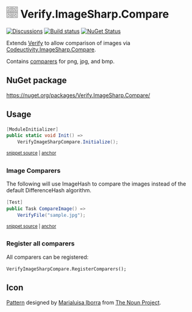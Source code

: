 # <img src="/src/icon.png" height="30px"> Verify.ImageSharp.Compare

[![Discussions](https://img.shields.io/badge/Verify-Discussions-yellow?svg=true&label=)](https://github.com/orgs/VerifyTests/discussions)
[![Build status](https://ci.appveyor.com/api/projects/status/5xbq2gu1qh383r16?svg=true)](https://ci.appveyor.com/project/SimonCropp/Verify-ImageSharp-Compare)
[![NuGet Status](https://img.shields.io/nuget/v/Verify.ImageSharp.Compare.svg)](https://www.nuget.org/packages/Verify.ImageSharp.Compare/)

Extends [Verify](https://github.com/VerifyTests/Verify) to allow comparison of images via [Codeuctivity.ImageSharp.Compare](https://github.com/Codeuctivity/ImageSharp.Compare).

Contains [comparers](https://github.com/VerifyTests/Verify/blob/master/docs/comparer.md) for png, jpg, and bmp.


## NuGet package

https://nuget.org/packages/Verify.ImageSharp.Compare/


## Usage

<!-- snippet: enable -->
<a id='snippet-enable'></a>
```cs
[ModuleInitializer]
public static void Init() =>
    VerifyImageSharpCompare.Initialize();
```
<sup><a href='/src/Tests/ModuleInitializer.cs#L3-L9' title='Snippet source file'>snippet source</a> | <a href='#snippet-enable' title='Start of snippet'>anchor</a></sup>
<!-- endSnippet -->


### Image Comparers

The following will use ImageHash to compare the images instead of the default DifferenceHash algorithm.

<!-- snippet: CompareImage -->
<a id='snippet-compareimage'></a>
```cs
[Test]
public Task CompareImage() =>
    VerifyFile("sample.jpg");
```
<sup><a href='/src/Tests/Samples.cs#L4-L10' title='Snippet source file'>snippet source</a> | <a href='#snippet-compareimage' title='Start of snippet'>anchor</a></sup>
<!-- endSnippet -->


### Register all comparers

All comparers can be registered:

```
VerifyImageSharpCompare.RegisterComparers();
```


## Icon

[Pattern](https://thenounproject.com/term/pattern/891931/) designed by [Marialuisa Iborra](https://thenounproject.com/marialuisa.iborra/) from [The Noun Project](https://thenounproject.com/).

